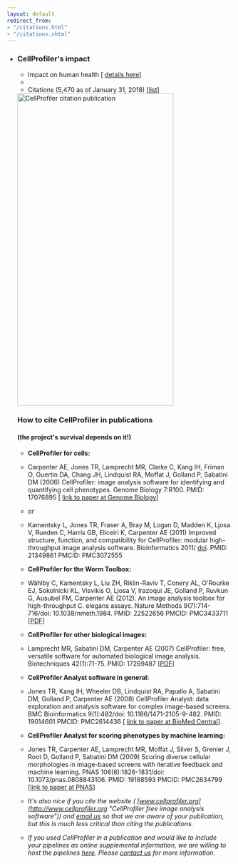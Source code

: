 ```yaml
---
layout: default
redirect_from:
- "/citations.html"
- "/citations.shtml"
---
```

-   ### CellProfiler's impact


    -   Impact on human health [ [details here](/impact/)]
    -   
    -   Citations (5,470 as of January 31, 2018) [[list](https://scholar.google.com/scholar?q=%22www+cellprofiler+org%22+OR+CellProfiler+OR+%22cellprofiler%22&hl=en&as_sdt=0,22)]

    <img src="http://d1zymp9ayga15t.cloudfront.net/images/CP_cite_chart26.png" alt="CellProfiler citation publication" width="350" height="700">

    ### How to cite CellProfiler in publications
    #### (the project's survival depends on it!)

    -   __CellProfiler for cells:__

    -   Carpenter AE, Jones TR, Lamprecht MR, Clarke C, Kang IH, Friman O, Guertin DA, Chang JH, Lindquist RA, Moffat J, Golland P, Sabatini DM (2006) CellProfiler: image analysis software for identifying and quantifying cell phenotypes. Genome Biology 7:R100. PMID: 17076895 [ [link to paper at Genome Biology](http://genomebiology.com/2006/7/10/R100 "Genome biology image analysis paper")]

    -   _or_

    -   Kamentsky L, Jones TR, Fraser A, Bray M, Logan D, Madden K, Ljosa V, Rueden C, Harris GB, Eliceiri K, Carpenter AE (2011) Improved structure, function, and compatibility for CellProfiler: modular high-throughput image analysis software. Bioinformatics 2011/ [doi](http://bioinformatics.oxfordjournals.org/content/27/8/1179.full.pdf?keytype=ref&ijkey=ujLFUXwONdtX58c). PMID: 21349861 PMCID: PMC3072555

    -   __CellProfiler for the Worm Toolbox:__

    -   Wählby C, Kamentsky L, Liu ZH, Riklin-Raviv T, Conery AL, O'Rourke EJ, Sokolnicki KL, Visvikis O, Ljosa V, Irazoqui JE, Golland P, Ruvkun G, Ausubel FM, Carpenter AE (2012). An image analysis toolbox for high-throughput C. elegans assays. Nature Methods 9(7):714-716/doi: 10.1038/nmeth.1984. PMID: 22522656 PMCID: PMC3433711 [[PDF](http://d1zymp9ayga15t.cloudfront.net/content/papers/59-Wahlby_NatMeth_2012.pdf)]

    -   __CellProfiler for other biological images:__

    -   Lamprecht MR, Sabatini DM, Carpenter AE (2007) CellProfiler: free, versatile software for automated biological image analysis. Biotechniques 42(1):71-75. PMID: 17269487 [[PDF](http://d1zymp9ayga15t.cloudfront.net/content/papers/26-Lamprecht_Biotech_2007.pdf)]

    -   __CellProfiler Analyst software in general:__

    -   Jones TR, Kang IH, Wheeler DB, Lindquist RA, Papallo A, Sabatini DM, Golland P, Carpenter AE (2008) CellProfiler Analyst: data exploration and analysis software for complex image-based screens. BMC Bioinformatics 9(1):482/doi: 10.1186/1471-2105-9-482. PMID: 19014601 PMCID: PMC2614436 [ [link to paper at BioMed Central](http://www.biomedcentral.com/1471-2105/9/482)].

    -   __CellProfiler Analyst for scoring phenotypes by machine learning:__

    -   Jones TR, Carpenter AE, Lamprecht MR, Moffat J, Silver S, Grenier J, Root D, Golland P, Sabatini DM (2009) Scoring diverse cellular morphologies in image-based screens with iterative feedback and machine learning. PNAS 106(6):1826-1831/doi: 10.1073/pnas.0808843106. PMID: 19188593 PMCID: PMC2634799 [[link to paper at PNAS](http://www.pnas.org/content/106/6/1826)]

    -   _It's also nice if you cite the website ( [www.cellprofiler.org](http://www.cellprofiler.org "CellProfiler free image analysis software")) and [email us](mailto:imagingadmin@broadinstitute.org) so that we are aware of your publication, but this is much less critical than citing the publications._

    -   _If you used CellProfiler in a publication and would like to include your pipelines as online supplemental information, we are willing to host the pipelines [here](/examples/published_pipelines). Please [contact us](mailto:imagingadmin@broadinstitute.org) for more information._
